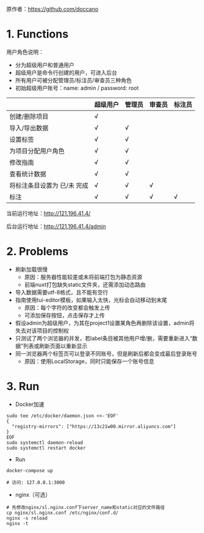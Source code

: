 原作者：https://github.com/doccano

# 1. Functions

用户角色说明：

- 分为超级用户和普通用户
- 超级用户是命令行创建的用户，可进入后台
- 所有用户可被分配管理员/标注员/审查员三种角色
- 初始超级用户账号：name: admin / password: root

|                             | 超级用户 | 管理员 | 审查员 | 标注员 |
| --------------------------- | -------- | ------ | ------ | ------ |
| 创建/删除项目               | √        |        |        |        |
| 导入/导出数据               | √        | √      |        |        |
| 设置标签                    | √        | √      |        |        |
| 为项目分配用户角色          | √        | √      |        |        |
| 修改指南                    | √        | √      |        |        |
| 查看统计数据                | √        | √      |        |        |
| 将标注条目设置为 已/未 完成 | √        | √      | √      |        |
| 标注                        | √        | √      | √      | √      |

当前运行地址：http://121.196.41.4/

后台运行地址：http://121.196.41.4/admin

# 2. Problems

- 刷新加载很慢
  - 原因：服务器性能较差或未将前端打包为静态资源
  - 前端nuxt打包缺失static文件夹，还需添加动态路由
- 导入数据需要utf-8格式，且不能有空行
- 指南使用tui-editor模板，如果输入太快，光标会自动移动到末尾
  - 原因：每个字符的改变都会触发上传
  - 可添加保存按钮，点击保存才上传
- 假设admin为超级用户，为其在project1设置某角色再删除该设置，admin将失去对该项目的控制权
- 只测试了两个浏览器的并发，若label条目被其他用户增/删，需要重新进入“数据”列表或刷新页面以重新显示
- 同一浏览器两个标签页可以登录不同账号，但是刷新后都会变成最后登录账号
  - 原因：使用LocalStorage，同时只能保存一个账号信息

# 3. Run

* Docker加速

```shell
sudo tee /etc/docker/daemon.json <<-'EOF'
{
  "registry-mirrors": ["https://13c21w00.mirror.aliyuncs.com"]
}
EOF
sudo systemctl daemon-reload
sudo systemctl restart docker
```

* Run

```shell
docker-compose up

# 访问: 127.0.0.1:3000
```

* nginx（可选）

```shell
# 先修改nginx/sl.nginx.conf下server_name和static对应的文件路径
cp nginx/sl.nginx.conf /etc/nginx/conf.d/
nginx -s reload
nginx -t
```

